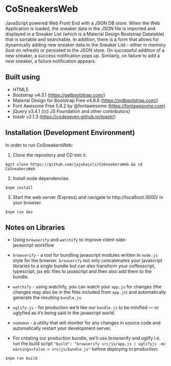 # CoSneakersWeb
JavaScript powered Web Front End with a JSON DB store. When the Web Application is loaded, the sneaker data in the JSON file is imported and displayed in a Sneaker List (which is a Material Design Bootstrap Datatable) that is sortable and searchable. In addition, there is a form that allows for dynamically adding new sneaker data to the Sneaker List - either in memory (lost on refresh) or persisted to the JSON store. On successful addition of a new sneaker, a success notification pops up. Similarly, on failure to add a new sneaker, a failure notification appears.  

## Built using
- HTML5
- Bootstrap v4.3.1 (https://getbootstrap.com/)
- Material Design for Bootstrap Free v4.8.8 (https://mdbootstrap.com/)
- Font Awesome Free 5.8.2 by @fontawesome (https://fontawesome.com)
- jQuery v3.4.1 ((c) JS Foundation and other contributors)
- toastr v2.1.3 (https://codeseven.github.io/toastr/)

## Installation (Development Environment)
In order to run CoSneakersWeb:

1. Clone the repository and CD into it. 
```
$git clone https://github.com/jajukajulz/CoSneakersWeb && cd CoSneakersWeb
```

2. Install node dependencies.
```
$npm install
```

3. Start the web server (Express) and navigate to http://localhost:3000/ in your browser.
```
$npm run dev
```


## Notes on Libraries
- Using `browserify` and `watchify` to improve client-side-javascript workflow

- `browserify` - a tool for bundling javascript modules written in `node.js` style for the browser. `browserify` not only concatenates your javascript libraries to a single bundle but can also transform your coffesscript, typescript, jsx etc files to javascript and then also add them to the bundle.

- `watchify` - using watchify, you can watch your `app.js` for changes (the changes may also be in the files included from `app.js`) and automatically generate the resulting `bundle.js`.

- `uglify-js` - for production we’d like our `bundle.js` to be minified — or uglyfied as it’s being said in the javascript world.

- `nodemon` - a utility that will monitor for any changes in source code and automatically restart your development server. 

- For creating our production bundle, we’ll use browserify and uglify i.e. run the build script `"build": "browserify src/js/app.js | uglifyjs -mc warnings=false > src/js/bundle.js"` before deploying to production:
```
$npm run build 
```
